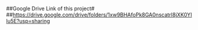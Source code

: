 ##Google Drive Link of this project#
##https://drive.google.com/drive/folders/1xw9BHAfoPk8GA0nscatrI8jXK0YIlu5E?usp=sharing

